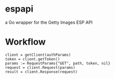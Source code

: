 # espapi
a Go wrapper for the Getty Images ESP API

# Workflow
```
client = getClient(authParams)
token = client.getToken()
params := RequestParams{"GET", path, token, nil}
request = client.Request(params)
result = client.Response(request)
```

